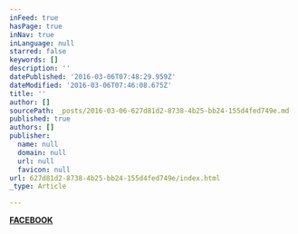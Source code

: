 ```yaml
---
inFeed: true
hasPage: true
inNav: true
inLanguage: null
starred: false
keywords: []
description: ''
datePublished: '2016-03-06T07:48:29.959Z'
dateModified: '2016-03-06T07:46:08.675Z'
title: ''
author: []
sourcePath: _posts/2016-03-06-627d81d2-8738-4b25-bb24-155d4fed749e.md
published: true
authors: []
publisher:
  name: null
  domain: null
  url: null
  favicon: null
url: 627d81d2-8738-4b25-bb24-155d4fed749e/index.html
_type: Article

---
```

[**FACEBOOK**][0]

[0]: https://www.facebook.com/KingTAGZ1/